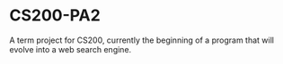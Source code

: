 CS200-PA2
=========
A term project for CS200, currently the beginning of a program that will evolve into a web search engine.
